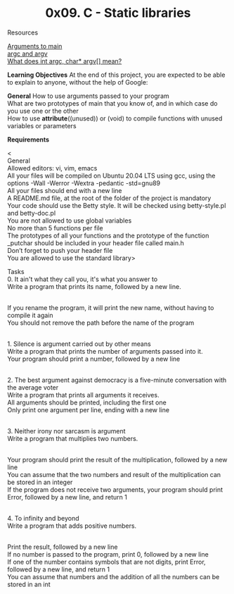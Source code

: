 
<h1><b><center>0x09. C - Static libraries </center></b></h1>

Resources

<a href="https://publications.gbdirect.co.uk//c_book/chapter10/arguments_to_main.html" > Arguments to main</a> 
<br><a href="http://crasseux.com/books/ctutorial/argc-and-argv.html"> argc and argv </a>
<br><a href="https://www.youtube.com/watch?v=aP1ijjeZc24"> What does int argc, char* argv[] mean?</a>


<b>Learning Objectives</b>
At the end of this project, you are expected to be able to explain to anyone, without the help of Google:

<b>General</b>
How to use arguments passed to your program
<br>What are two prototypes of main that you know of, and in which case do you use one or the other
<br>How to use __attribute__((unused)) or (void) to compile functions with unused variables or parameters


<b>Requirements</b>

<<br>General
<br>Allowed editors: vi, vim, emacs
<br>All your files will be compiled on Ubuntu 20.04 LTS using gcc, using the options -Wall -Werror -Wextra -pedantic -std=gnu89
<br>All your files should end with a new line
<br>A README.md file, at the root of the folder of the project is mandatory
<br>Your code should use the Betty style. It will be checked using betty-style.pl and betty-doc.pl
<br>You are not allowed to use global variables
<br>No more than 5 functions per file
<br>The prototypes of all your functions and the prototype of the function _putchar should be included in your header file called main.h
<br>Don’t forget to push your header file
<br>You are allowed to use the standard library>

Tasks
<br>0. It ain't what they call you, it's what you answer to
<br>Write a program that prints its name, followed by a new line.

<br>If you rename the program, it will print the new name, without having to compile it again
<br>You should not remove the path before the name of the program


<br>1. Silence is argument carried out by other means
<br>Write a program that prints the number of arguments passed into it.
<br>Your program should print a number, followed by a new line

<br>2. The best argument against democracy is a five-minute conversation with the average voter
<br>Write a program that prints all arguments it receives.
<br>All arguments should be printed, including the first one
<br>Only print one argument per line, ending with a new line

<br>3. Neither irony nor sarcasm is argument
<br>Write a program that multiplies two numbers.

<br>Your program should print the result of the multiplication, followed by a new line
<br>You can assume that the two numbers and result of the multiplication can be stored in an integer
<br>If the program does not receive two arguments, your program should print Error, followed by a new line, and return 1

<br>4. To infinity and beyond
<br>Write a program that adds positive numbers.

<br>Print the result, followed by a new line
<br>If no number is passed to the program, print 0, followed by a new line
<br>If one of the number contains symbols that are not digits, print Error, followed by a new line, and return 1
<br>You can assume that numbers and the addition of all the numbers can be stored in an int

